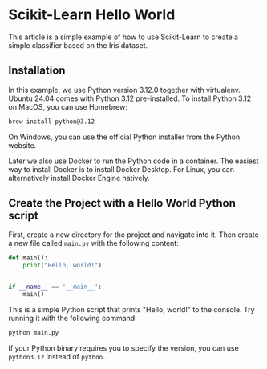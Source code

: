 # Scikit-Learn Hello World

This article is a simple example of how to use Scikit-Learn to create a simple classifier based on the Iris dataset.

## Installation

In this example, we use Python version 3.12.0 together with virtualenv. Ubuntu 24.04 comes with Python 3.12 pre-installed.
To install Python 3.12 on MacOS, you can use Homebrew:

```bash
brew install python@3.12
```

On Windows, you can use the official Python installer from the Python website.

Later we also use Docker to run the Python code in a container. The easiest way to install Docker is to install
Docker Desktop. For Linux, you can alternatively install Docker Engine natively.

## Create the Project with a Hello World Python script

First, create a new directory for the project and navigate into it. Then create a new file called `main.py` with
the following content:

```python
def main():
    print("Hello, world!")


if __name__ == '__main__':
    main()
```

This is a simple Python script that prints "Hello, world!" to the console. Try running it with the following command:

```bash
python main.py
```

If your Python binary requires you to specify the version, you can use `python3.12` instead of `python`.